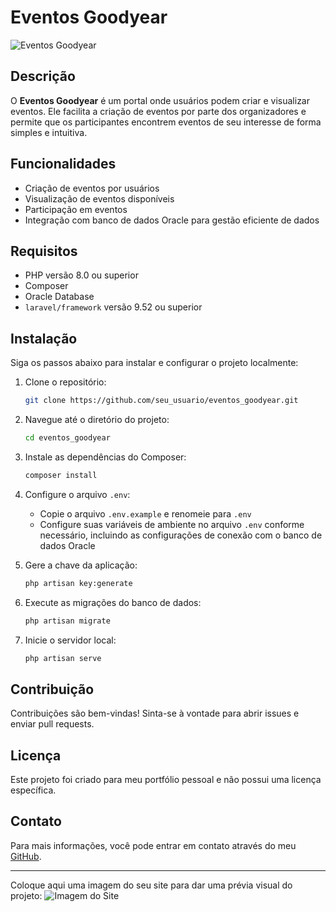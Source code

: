 # Eventos Goodyear

![Eventos Goodyear](img/image.png)

## Descrição

O **Eventos Goodyear** é um portal onde usuários podem criar e visualizar eventos. Ele facilita a criação de eventos por parte dos organizadores e permite que os participantes encontrem eventos de seu interesse de forma simples e intuitiva.

## Funcionalidades

-   Criação de eventos por usuários
-   Visualização de eventos disponíveis
-   Participação em eventos
-   Integração com banco de dados Oracle para gestão eficiente de dados

## Requisitos

-   PHP versão 8.0 ou superior
-   Composer
-   Oracle Database
-   `laravel/framework` versão 9.52 ou superior

## Instalação

Siga os passos abaixo para instalar e configurar o projeto localmente:

1. Clone o repositório:
    ```sh
    git clone https://github.com/seu_usuario/eventos_goodyear.git
    ```
2. Navegue até o diretório do projeto:
    ```sh
    cd eventos_goodyear
    ```
3. Instale as dependências do Composer:
    ```sh
    composer install
    ```
4. Configure o arquivo `.env`:

    - Copie o arquivo `.env.example` e renomeie para `.env`
    - Configure suas variáveis de ambiente no arquivo `.env` conforme necessário, incluindo as configurações de conexão com o banco de dados Oracle

5. Gere a chave da aplicação:

    ```sh
    php artisan key:generate
    ```

6. Execute as migrações do banco de dados:

    ```sh
    php artisan migrate
    ```

7. Inicie o servidor local:
    ```sh
    php artisan serve
    ```

## Contribuição

Contribuições são bem-vindas! Sinta-se à vontade para abrir issues e enviar pull requests.

## Licença

Este projeto foi criado para meu portfólio pessoal e não possui uma licença específica.

## Contato

Para mais informações, você pode entrar em contato através do meu [GitHub](https://github.com/seu_usuario).

---

Coloque aqui uma imagem do seu site para dar uma prévia visual do projeto:
![Imagem do Site](link_para_a_imagem_do_site)

